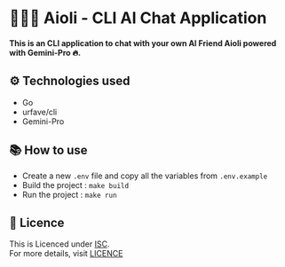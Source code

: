 # 👨🏻‍💻 Aioli - CLI AI Chat Application
#### This is an CLI application to chat with your own AI Friend **Aioli** powered with Gemini-Pro 🔥.

## ⚙️ Technologies used
- Go
- urfave/cli
- Gemini-Pro

## 📚 How to use
- Create a new `.env` file and copy all the variables from `.env.example`
- Build the project : `make build`
- Run the project : `make run`

## 🪪 Licence

This is Licenced under [ISC](https://opensource.org/licenses/ISC).</br>
For more details, visit [LICENCE](LICENCE)

